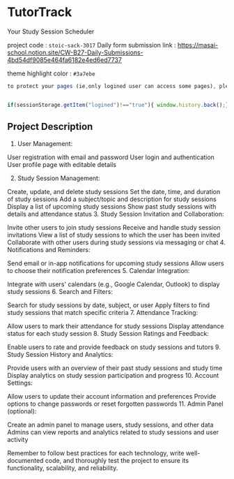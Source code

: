 

# TutorTrack
 Your Study Session Scheduler 

project code    :  `stoic-sack-3017`
Daily form submission link :  https://masai-school.notion.site/CW-B27-Daily-Submissions-4bd54df9085e464fa6182e4ed6ed7737

theme highlight color : `#3a7ebe`





````javascript
to protect your pages (ie,only logined user can access some pages), please put the below code at top of 


if(sessionStorage.getItem("logined")!=="true"){ window.history.back();}
````

















## Project Description 
1. User Management:

User registration with email and password
User login and authentication
User profile page with editable details

2. Study Session Management:

Create, update, and delete study sessions
Set the date, time, and duration of study sessions
Add a subject/topic and description for study sessions
Display a list of upcoming study sessions
Show past study sessions with details and attendance status
3. Study Session Invitation and Collaboration:

Invite other users to join study sessions
Receive and handle study session invitations
View a list of study sessions to which the user has been invited
Collaborate with other users during study sessions via messaging or chat
4. Notifications and Reminders:

Send email or in-app notifications for upcoming study sessions
Allow users to choose their notification preferences
5. Calendar Integration:

Integrate with users' calendars (e.g., Google Calendar, Outlook) to display study sessions
6. Search and Filters:

Search for study sessions by date, subject, or user
Apply filters to find study sessions that match specific criteria
7. Attendance Tracking:

Allow users to mark their attendance for study sessions
Display attendance status for each study session
8. Study Session Ratings and Feedback:

Enable users to rate and provide feedback on study sessions and tutors
9. Study Session History and Analytics:

Provide users with an overview of their past study sessions and study time
Display analytics on study session participation and progress
10. Account Settings:

Allow users to update their account information and preferences
Provide options to change passwords or reset forgotten passwords
11. Admin Panel (optional):

Create an admin panel to manage users, study sessions, and other data
Admins can view reports and analytics related to study sessions and user activity




Remember to follow best practices for each technology, write well-documented code, and thoroughly test the project to ensure its functionality, scalability, and reliability.

